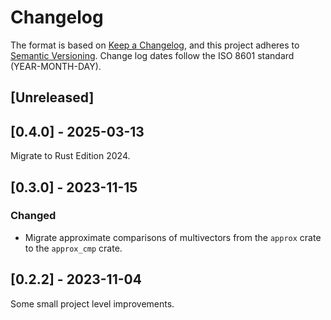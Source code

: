 # Changelog

The format is based on [Keep a Changelog](https://keepachangelog.com/en/1.0.0/),
and this project adheres to [Semantic Versioning](https://semver.org/spec/v2.0.0.html).
Change log dates follow the ISO 8601 standard (YEAR-MONTH-DAY).

## [Unreleased]

## [0.4.0] - 2025-03-13
Migrate to Rust Edition 2024.

## [0.3.0] - 2023-11-15

### Changed
- Migrate approximate comparisons of multivectors from the `approx` crate to 
  the `approx_cmp` crate.

## [0.2.2] - 2023-11-04
Some small project level improvements.

